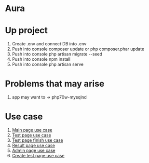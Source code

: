 # Aura

# Up project  
   1. Create .env and connect DB into .env
   2. Push into console composer update or php composer.phar update
   3. Push into console php artisan migrate --seed
   4. Push into console npm install
   5. Push into console php artisan serve
   
# Problems that may arise
   1. app may want to -> php70w-mysqlnd

# Use case
   1. [Main page use case](http://joxi.ru/Vm6zYW9Tx5nqam)
   2. [Test page use case](http://joxi.ru/MAjJ5XbHvgyGEA)
   3. [Test page finish use case](http://joxi.ru/krD4Qyjc0on6pr)
   4. [Result page use case](http://joxi.ru/bmodK70UM5bvP2)
   5. [Admin page use case](http://joxi.ru/GrqKaNvUNEMEZ2)
   6. [Create test page use case](http://joxi.ru/YmEY579uZoXkLm)